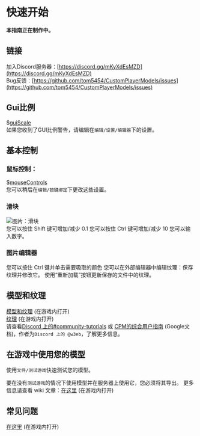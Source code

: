 
<a name="first-start-guide"/>

# 快速开始
**本指南正在制作中。**


<a name="links"/>

## 链接
加入Discord服务器：[https://discord.gg/mKyXdEsMZD](https://discord.gg/mKyXdEsMZD)  
Bug反馈：[https://github.com/tom5454/CustomPlayerModels/issues](https://github.com/tom5454/CustomPlayerModels/issues)


<a name="gui-scale"/>

## Gui比例
$[guiScale]()  
如果您收到了GUI比例警告，请编辑在`编辑/设置/编辑器`下的设置。


<a name="basic-controls"/>

## 基本控制

<a name="mouse-controls"/>

### 鼠标控制：
$[mouseControls]()  
您可以稍后在`编辑/按键绑定`下更改这些设置。


<a name="spinners"/>

### 滑块
![图片：滑块](https://github.com/tom5454/CustomPlayerModels/wiki/images/spinner.png)  
您可以按住 Shift 键可增加/减少 0.1
您可以按住 Ctrl 键可增加/减少 10
您可以输入数字。


<a name="image-editor"/>

### 图片编辑器
您可以按住 Ctrl 键并单击需要吸取的颜色
您可以在外部编辑器中编辑纹理：保存纹理并修改它。
使用“重新加载”按钮更新保存的文件中的纹理。


<a name="modeling--texturing"/>

## 模型和纹理
[模型和纹理](https://github.com/tom5454/CustomPlayerModels/wiki/Modelling) (在游戏内打开)  
[纹理](https://github.com/tom5454/CustomPlayerModels/wiki/Texturing) (在游戏内打开)  
请查看[Discord 上的#community-tutorials](https://discord.com/channels/811508670205788211/844561618281168968) 或 [CPM的综合用户指南](https://docs.google.com/presentation/d/117GBWxtyNT6L3a69cENXz1Gjx-MplB1UC9l_uISn6oQ/edit?usp=sharing) (Google文档)，作者为`Discord 上的 @w3eb`，了解更多信息。


<a name="using-your-model-in-game"/>

## 在游戏中使用您的模型
使用`文件/测试游戏`快速测试您的模型。

要在没有`测试游戏`的情况下使用模型并在服务器上使用它，您必须将其导出。
更多信息请查看 wiki 文章：[在这里](https://github.com/tom5454/CustomPlayerModels/wiki/Exporting) (在游戏内打开)


<a name="frequently-asked-questions"/>

## 常见问题
[在这里](https://github.com/tom5454/CustomPlayerModels/wiki/FAQ) (在游戏内打开)
